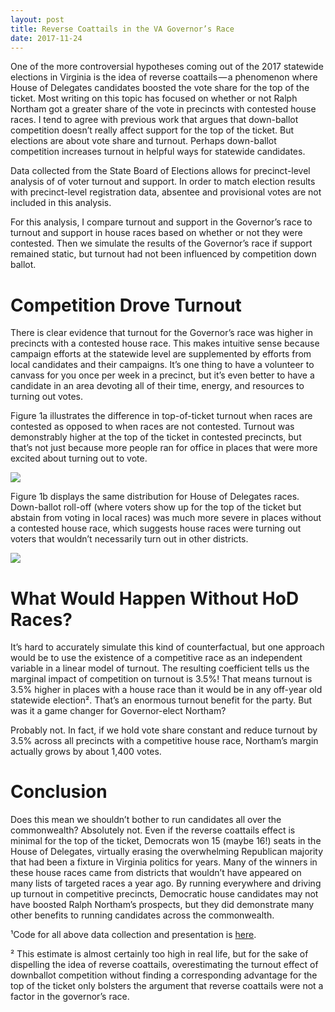 ```yaml
---
layout: post
title: Reverse Coattails in the VA Governor’s Race
date: 2017-11-24
---
```

One of the more controversial hypotheses coming out of the 2017 statewide elections in Virginia is the idea of reverse coattails — a phenomenon where House of Delegates candidates boosted the vote share for the top of the ticket. Most writing on this topic has focused on whether or not Ralph Northam got a greater share of the vote in precincts with contested house races. I tend to agree with previous work that argues that down-ballot competition doesn’t really affect support for the top of the ticket. But elections are about vote share and turnout. Perhaps down-ballot competition increases turnout in helpful ways for statewide candidates.

Data collected from the State Board of Elections allows for precinct-level analysis of of voter turnout and support. In order to match election results with precinct-level registration data, absentee and provisional votes are not included in this analysis.

For this analysis, I compare turnout and support in the Governor’s race to turnout and support in house races based on whether or not they were contested. Then we simulate the results of the Governor’s race if support remained static, but turnout had not been influenced by competition down ballot.

# Competition Drove Turnout
There is clear evidence that turnout for the Governor’s race was higher in precincts with a contested house race. This makes intuitive sense because campaign efforts at the statewide level are supplemented by efforts from local candidates and their campaigns. It’s one thing to have a volunteer to canvass for you once per week in a precinct, but it’s even better to have a candidate in an area devoting all of their time, energy, and resources to turning out votes.

Figure 1a illustrates the difference in top-of-ticket turnout when races are contested as opposed to when races are not contested. Turnout was demonstrably higher at the top of the ticket in contested precincts, but that’s not just because more people ran for office in places that were more excited about turning out to vote.

<p> 
  <img src="https://joshyazman.github.io/images/reverse-coattails-vagov2017/image1.png#center"/>
</p>

Figure 1b displays the same distribution for House of Delegates races. Down-ballot roll-off (where voters show up for the top of the ticket but abstain from voting in local races) was much more severe in places without a contested house race, which suggests house races were turning out voters that wouldn’t necessarily turn out in other districts.

<p> 
  <img src="https://joshyazman.github.io/images/reverse-coattails-vagov2017/image2.png#center"/>
</p>

# What Would Happen Without HoD Races?
It’s hard to accurately simulate this kind of counterfactual, but one approach would be to use the existence of a competitive race as an independent variable in a linear model of turnout. The resulting coefficient tells us the marginal impact of competition on turnout is 3.5%! That means turnout is 3.5% higher in places with a house race than it would be in any off-year old statewide election². That’s an enormous turnout benefit for the party. But was it a game changer for Governor-elect Northam?

Probably not. In fact, if we hold vote share constant and reduce turnout by 3.5% across all precincts with a competitive house race, Northam’s margin actually grows by about 1,400 votes.

# Conclusion
Does this mean we shouldn’t bother to run candidates all over the commonwealth? Absolutely not. Even if the reverse coattails effect is minimal for the top of the ticket, Democrats won 15 (maybe 16!) seats in the House of Delegates, virtually erasing the overwhelming Republican majority that had been a fixture in Virginia politics for years. Many of the winners in these house races came from districts that wouldn’t have appeared on many lists of targeted races a year ago. By running everywhere and driving up turnout in competitive precincts, Democratic house candidates may not have boosted Ralph Northam’s prospects, but they did demonstrate many other benefits to running candidates across the commonwealth.

¹Code for all above data collection and presentation is [here](https://github.com/joshyazman/medium-posts/tree/master/reverse-coattails-2017hod).

² This estimate is almost certainly too high in real life, but for the sake of dispelling the idea of reverse coattails, overestimating the turnout effect of downballot competition without finding a corresponding advantage for the top of the ticket only bolsters the argument that reverse coattails were not a factor in the governor’s race.
